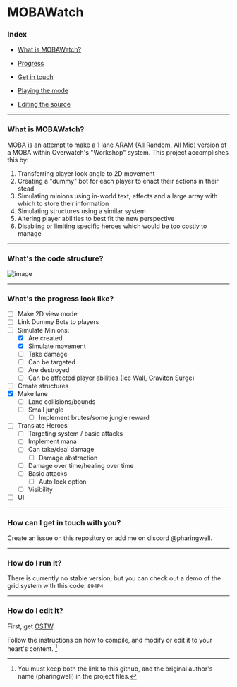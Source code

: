 # MOBAWatch

### Index

- [What is MOBAWatch?](https://github.com/pharingWell/MOBAWatch#what-is-mobawatch)

- [Progress](https://github.com/pharingWell/MOBAWatch#whats-the-progress-look-like)

- [Get in touch](https://github.com/pharingWell/MOBAWatch#how-can-i-get-in-touch-with-you)

- [Playing the mode](https://github.com/pharingWell/MOBAWatch#how-do-I-run-it)

- [Editing the source](https://github.com/pharingWell/MOBAWatch#how-do-i-edit-it)

---

### What is MOBAWatch?

  MOBA is an attempt to make a 1 lane ARAM (All Random, All Mid) version of a MOBA within Overwatch's "Workshop" system.
This project accomplishes this by:
 1. Transferring player look angle to 2D movement
 2. Creating a "dummy" bot for each player to enact their actions in their stead
 3. Simulating minions using in-world text, effects and a large array with which to store their information
 4. Simulating structures using a similar system
 5. Altering player abilities to best fit the new perspective
 6. Disabling or limiting specific heroes which would be too costly to manage

---
### What's the code structure?
![image](https://user-images.githubusercontent.com/30706897/232511265-335cd23f-5e9e-4d6e-9435-5de5e433b16b.png)

---

### What's the progress look like?

- [ ] Make 2D view mode
- [ ] Link Dummy Bots to players
- [ ] Simulate Minions:
  - [x] Are created
  - [x] Simulate movement
  - [ ] Take damage
  - [ ] Can be targeted
  - [ ] Are destroyed
  - [ ] Can be affected player abilities (Ice Wall, Graviton Surge)
- [ ] Create structures
- [x] Make lane
  - [ ] Lane collisions/bounds
  - [ ] Small jungle
    - [ ] Implement brutes/some jungle reward
- [ ] Translate Heroes
  - [ ] Targeting system / basic attacks
  - [ ] Implement mana
  - [ ] Can take/deal damage
    - [ ] Damage abstraction
  - [ ] Damage over time/healing over time
  - [ ] Basic attacks
     - [ ] Auto lock option
  - [ ] Visibility
- [ ] UI

---

### How can I get in touch with you?

Create an issue on this repository or add me on discord @pharingwell.

---

### How do I run it?

There is currently no stable version, but you can check out a demo of the grid system with this code: `894P4`

---

### How do I edit it?

  First, get [OSTW](https://github.com/ItsDeltin/Overwatch-Script-To-Workshop).

Follow the instructions on how to compile, and modify or edit it to your heart's content. [^1]

[^1]: You must keep both the link to this github, and the original author's name (pharingwell) in the project files.
